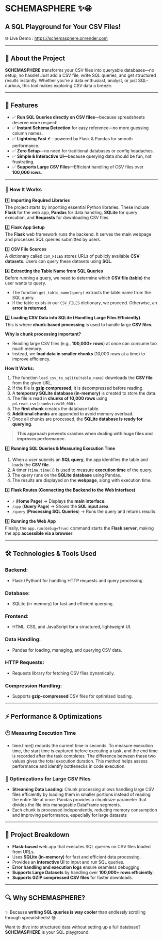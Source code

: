 # SCHEMASPHERE ✨🌐

## A SQL Playground for Your CSV Files!

🌐 Live Demo : https://schemasphere.onrender.com

---

## 🚀 About the Project

**SCHEMASPHERE** transforms your CSV files into queryable databases—no setup, no hassle! Just add a CSV file, write SQL queries, and get structured results instantly. Whether you're a data enthusiast, analyst, or just SQL-curious, this tool makes exploring CSV data a breeze.

---

## 🌟 Features

- ✅ **Run SQL Queries directly on CSV files**—because spreadsheets deserve more respect!
- ✅ **Instant Schema Detection** for easy reference—no more guessing column names.
- ✅ **Lightning Fast ⚡**—powered by Flask & Pandas for smooth performance.
- ✅ **Zero Setup**—no need for traditional databases or config headaches.
- ✅ **Simple & Interactive UI**—because querying data should be fun, not frustrating.
- ✅ **Supports Large CSV Files**—Efficient handling of CSV files over **100,000 rows**.

---
### 🎡 How It Works 

1️⃣ **Importing Required Libraries**  
The project starts by importing essential Python libraries. These include **Flask** for the web app, **Pandas** for data handling, **SQLite** for query execution, and **Requests** for downloading CSV files.

2️⃣ **Flask App Setup**  
The **Flask** web framework runs the backend. It serves the main webpage and processes SQL queries submitted by users.

3️⃣ **CSV File Sources**  
A dictionary called `CSV_FILES` stores URLs of publicly available **CSV datasets**. Users can query these datasets using **SQL**.

4️⃣ **Extracting the Table Name from SQL Queries**  
Before running a query, we need to determine which **CSV file (table)** the user wants to query.

- The function `get_table_name(query)` extracts the table name from the SQL query.
- If the table exists in our `CSV_FILES` dictionary, we proceed. Otherwise, an **error is returned**.

5️⃣ **Loading CSV Data into SQLite (Handling Large Files Efficiently)**  
This is where **chunk-based processing** is used to handle large **CSV files**.

**Why is chunk processing important?**  
- Reading large CSV files (e.g., **100,000+ rows**) at once can consume too much memory.  
- Instead, we **load data in smaller chunks** (10,000 rows at a time) to improve efficiency.

**How It Works:**  
1. The function `load_csv_to_sqlite(table_name)` downloads the **CSV file** from the given URL.  
2. If the file is **gzip compressed**, it is decompressed before reading.  
3. A **temporary SQLite database (in-memory)** is created to store the data.  
4. The file is read in **chunks of 10,000 rows** using `pd.read_csv(chunksize=10_000)`.  
5. The **first chunk** creates the database table.  
6. **Additional chunks** are appended to avoid memory overload.  
7. Once all chunks are processed, the **SQLite database is ready for querying**.  

> **This approach prevents crashes when dealing with huge files and improves performance.**

6️⃣ **Running SQL Queries & Measuring Execution Time**  
1. When a user submits an **SQL query**, the app identifies the table and loads the **CSV file**.  
2. A timer (`time.time()`) is used to measure **execution time** of the query.  
3. The query runs on the **SQLite database** using Pandas.  
4. The results are displayed on the **webpage**, along with execution time.

7️⃣ **Flask Routes (Connecting the Backend to the Web Interface)**  
- `/` (**Home Page**) → Displays the **main interface**.  
- `/app` (**Query Page**) → Shows the **SQL input area**.  
- `/query` (**Processing SQL Queries**) → Runs the query and returns results.

8️⃣ **Running the Web App**  
Finally, the `app.run(debug=True)` command starts the **Flask server**, making the app **accessible via a browser**.

---

## 🛠 Technologies & Tools Used

### **Backend:**
- Flask (Python) for handling HTTP requests and query processing.

### **Database:**
- SQLite (in-memory) for fast and efficient querying.

### **Frontend:**
- HTML, CSS, and JavaScript for a structured, lightweight UI.

### **Data Handling:**
- Pandas for loading, managing, and querying CSV data.

### **HTTP Requests:**
- Requests library for fetching CSV files dynamically.

### **Compression Handling:**
- Supports **gzip-compressed** CSV files for optimized loading.

---

## ⚡ Performance & Optimizations

### 🕒 **Measuring Execution Time**
- time.time() records the current time in seconds. To measure execution time, the start time is captured before executing a task, and the end time is recorded after the task completes. The difference between these two values gives the total execution duration. This method helps assess   performance and identify bottlenecks in code execution.
 

### 🚀 **Optimizations for Large CSV Files**
- **Streaming Data Loading:** Chunk processing allows handling large CSV files efficiently by loading them in smaller portions instead of reading the entire file at once. Pandas provides a chunksize parameter that divides the file into manageable DataFrame segments.
- Each chunk is processed independently, reducing memory consumption and improving performance, especially for large datasets
 

---

## 🎡 Project Breakdown

- **Flask-based** web app that executes SQL queries on CSV files loaded from URLs.
- Uses **SQLite (in-memory)** for fast and efficient data processing.
- Provides an **interactive UI** to input and run SQL queries.
- **Error handling and execution logs** ensure seamless debugging.
- **Supports Large Datasets** by handling over **100,000+ rows efficiently**.
- **Supports GZIP compressed CSV files** for faster downloads.

---

## 🔍 Why SCHEMASPHERE?

✨ Because **writing SQL queries is way cooler** than endlessly scrolling through spreadsheets! 😎

Want to dive into structured data without setting up a full database? **SCHEMASPHERE** is your SQL playground.

 
